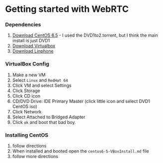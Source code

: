 # Getting started with WebRTC

### Dependencies
1. [Download CentOS 6.5](http://isoredirect.centos.org/centos/6/isos/x86_64/) - I used the DVD1to2.torrent, but I think the main install is just DVD1
2. [Download Virtualbox](https://www.virtualbox.org/wiki/Downloads)
3. [Download Linphone](http://www.linphone.org/downloads-for-desktop.html)

### VirtualBox Config
1. Make a new VM
2. Select `Linux` and `RedHat 64`
3. Click VM and select Settings
4. Click Storage
5. Click CD icon
6. CD/DVD Drive: IDE Primary Master (click little icon and select DVD1 CentOS iso)
7. Click Network
8. Select Attached to Bridged Adapter
9. Click `ok` and boot that bad boy.

### Installing CentOS
1. follow directions
2. When installed and booted open the `centos6-5-VBoxInstall.md` file
3. follow more directions
